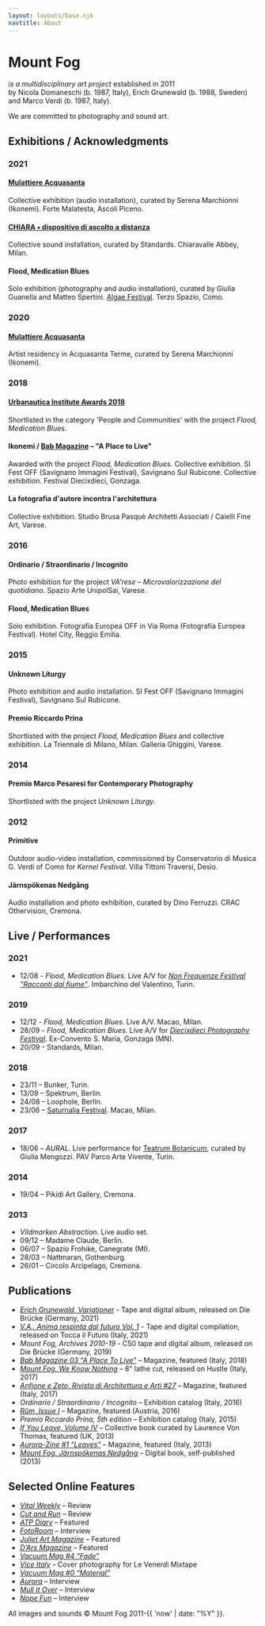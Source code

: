 ```yaml
---
layout: layouts/base.njk
navtitle: About
---
```


# Mount Fog

_is a multidisciplinary art project_ established in 2011  
by Nicola Domaneschi (b. 1987, Italy), Erich Grunewald (b. 1988, Sweden)  
and Marco Verdi (b. 1987, Italy).

We are committed to photography and sound art.

## Exhibitions / Acknowledgments

### 2021

#### [Mulattiere Acquasanta](http://www.ikonemi.org/mulattiere-acquasanta/)

Collective exhibition (audio installation), curated by Serena Marchionni (Ikonemi). Forte Malatesta, Ascoli Piceno.

#### [CHIARA • dispositivo di ascolto a distanza](https://www.standardstudio.it/it/event/chiara-dispositivo-di-ascolto-a-distanza)

Collective sound installation, curated by Standards. Chiaravalle Abbey, Milan.

#### Flood, Medication Blues

Solo exhibition (photography and audio installation), curated by Giulia Guanella and Matteo Spertini. [Algae Festival](https://www.labeula.com/algae-festival/). Terzo Spazio, Como.

### 2020

#### [Mulattiere Acquasanta](http://www.ikonemi.org/mulattiere-acquasanta/)

Artist residency in Acquasanta Terme, curated by Serena Marchionni (Ikonemi).

### 2018

#### [Urbanautica Institute Awards 2018](http://www.urbanauticainstitute.com/awards2018)

Shortlisted in the category 'People and Communities' with the project _Flood, Medication Blues_.

#### Ikonemi / [Bab Magazine](https://www.baleneaibordi.com/) – "A Place to Live"

Awarded with the project _Flood, Medication Blues_.
Collective exhibition. SI Fest OFF (Savignano Immagini Festival), Savignano Sul Rubicone.
Collective exhibition. Festival Diecixdieci, Gonzaga.

#### La fotografia d'autore incontra l'architettura

Collective exhibition. Studio Brusa Pasquè Architetti Associati / Caielli Fine Art, Varese.

### 2016

#### Ordinario / Straordinario / Incognito

Photo exhibition for the project _VA'rese – Microvalorizzazione del quotidiano_. Spazio Arte UnipolSai, Varese.

#### Flood, Medication Blues

Solo exhibition. Fotografia Europea OFF in Via Roma (Fotografia Europea Festival). Hotel City, Reggio Emilia.

### 2015

#### Unknown Liturgy

Photo exhibition and audio installation. SI Fest OFF (Savignano Immagini Festival), Savignano Sul Rubicone.

#### Premio Riccardo Prina

Shortlisted with the project _Flood, Medication Blues_ and collective exhibition. La Triennale di Milano, Milan. Galleria Ghiggini, Varese.

### 2014

#### Premio Marco Pesaresi for Contemporary Photography

Shortlisted with the project _Unknown Liturgy_.

### 2012

#### Primitive

Outdoor audio-video installation, commissioned by Conservatorio di Musica G. Verdi of Como for _Kernel Festival_. Villa Tittoni Traversi, Desio.

#### Järnspökenas Nedgång

Audio installation and photo exhibition, curated by Dino Ferruzzi. CRAC Othervision, Cremona.

## Live / Performances

### 2021

- 12/08 - _Flood, Medication Blues_. Live A/V for _[Non Frequenze Festival "Racconti dal fiume"](https://nonfrequenze.it/)_. Imbarchino del Valentino, Turin.

### 2019

- 12/12 - _Flood, Medication Blues_. Live A/V. Macao, Milan.
- 28/09 - _Flood, Medication Blues_. Live A/V for _[Diecixdieci Photography Festival](https://www.festivaldiecixdieci.it/eventi-e-talks/mount-fog/)_. Ex-Convento S. Maria, Gonzaga (MN).
- 20/09 - Standards, Milan.

### 2018

- 23/11 – Bunker, Turin.
- 13/09 – Spektrum, Berlin.
- 24/08 – Loophole, Berlin.
- 23/06 – [Saturnalia Festival](http://www.macaomilano.org/spip.php?article742). Macao, Milan.

### 2017

- 18/06 – _AURAL_. Live performance for [Teatrum Botanicum](http://parcoartevivente.it/teatrum-botanicum-2017/), curated by Giulia Mengozzi. PAV Parco Arte Vivente, Turin.

### 2014

- 19/04 – Pikidi Art Gallery, Cremona.

### 2013

- _Vildmarken Abstraction_. Live audio set.
- 09/12 – Madame Claude, Berlin.
- 06/07 – Spazio Frohike, Canegrate (MI).
- 28/03 – Nattmaran, Gothenburg.
- 26/01 – Circolo Arcipelago, Cremona.

## Publications

- _[Erich Grunewald, Variationer](ttps://bruecke.bandcamp.com/album/variationer)_ - Tape and digital album, released on Die Brücke (Germany, 2021)
- _[V.A., Anima respinta dal futuro Vol. 1](https://toccailfuturo.bandcamp.com/album/tif003-anima-respinta-dal-futuro-vol-1)_ - Tape and digital compilation, released on Tocca il Futuro (Italy, 2021)
- _Mount Fog, Archives 2010-19_ - C50 tape and digital album, released on Die Brücke (Germany, 2019)
- _[Bab Magazine 03 “A Place To Live”](https://www.baleneaibordi.com/bab03/)_ – Magazine, featured (Italy, 2018)
- _[Mount Fog, We Know Nothing](https://hustleproductions.bandcamp.com/album/we-know-nothing)_ – 8" lathe cut, released on Hustle (Italy, 2017)
- _[Anfione e Zeto, Rivista di Architettura e Arti #27](http://www.margheritapetranzan.it/index_MP_pubbl_R_anfione.html#ventisette)_ – Magazine, featured (Italy, 2017)
- _Ordinario / Straordinario / Incognito_ – Exhibition catalog (Italy, 2016)
- _[Rûm, Issue I](http://www.ruum.at/store#/rm-issuei)_ – Magazine, featured (Austria, 2016)
- _Premio Riccardo Prina, 5th edition_ – Exhibition catalog (Italy, 2015)
- _[If You Leave, Volume IV](http://arthur-frank.com/book4/ifyouleave.html)_ – Collective book curated by Laurence Von Thomas, featured (UK, 2013)
- _[Aurora-Zine #1 “Leaves”](http://aurorafotografi.com/shop/aurora-zine-1-leaves/)_ – Magazine, featured (Italy, 2013)
- _[Mount Fog, Järnspökenas Nedgång](https://issuu.com/mountfog/docs/mount_fog_book)_ – Digital book, self-published (2013)

## Selected Online Features

- _[Vital Weekly](http://www.vitalweekly.net/1138.html)_ – Review
- _[Cut and Run](http://furiousgreencloud.com/wordpress/blog/2018/01/23/mount-fog-we-know-nothing-or-on-curation/)_ – Review
- _[ATP Diary](http://atpdiary.com/teatrum-botanicum-pav-torino-part-three/)_ – Featured
- _[FotoRoom](http://fotoroom.co/flood-medication-blues-mount-fog/)_ – Interview
- _[Juliet Art Magazine](https://www.juliet-artmagazine.com)_ – Featured
- _[D’Ars Magazine](http://www.darsmagazine.it/non-si-puo-imbrigliare-la-nebbia-solo-percepirla/)_ – Featured
- _[Vacuum Mag #4 “Fade”](http://www.vacuummag.com/project/unknown-liturgy-mountfog/)_
- _[Vice Italy](http://www.vice.com/it/read/le-venerdi-mixtape-vol-105-piezo-e-foster)_ – Cover photography for Le Venerdì Mixtape
- _[Vacuum Mag #0 “Material”](http://www.vacuummag.com/project/jarnspokenas-nedgang-mountfog/)_
- _[Aurora](http://aurorafotografi.com/mount-fog-nicola-domaneschi-erich-grunewald/)_ – Interview
- _[Mull It Over](http://mullitover.cc/post/36430662061)_ – Interview
- _[Nope Fun](http://nopefun.tumblr.com/post/31122489476/mount-fog)_ – Interview

All images and sounds © Mount Fog 2011-{{ 'now' | date: "%Y" }}.
